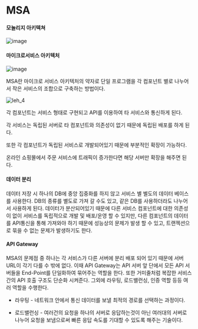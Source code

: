 # MSA

#### 모놀리지 아키텍쳐
![image](https://user-images.githubusercontent.com/81298238/174750828-2204ede7-d0e5-4add-a2e5-bc305f938b1d.png)

#### 마이크로서비스 아키텍처
![image](https://user-images.githubusercontent.com/81298238/174751268-cc3138b4-c7a6-480d-baa9-5d4372e8f04d.png)

MSA란 마이크로 서비스 아키텍처의 약자로 단일 프로그램을 각 컴포넌트 별로 나누어서 작은 서비스의 조합으로 구축하는 방법이다.

![leh_4](http://clipsoft.co.kr/wp/wp-content/uploads/2020/06/leh_4.png)

각 컴포넌트는 서비스 형태로 구현되고 API를 이용하여 타 서비스와 통신하게 된다.

각 서비스는 독립된 서버로 타 컴포넌트와 의존성이 없기 때문에 독립된 배포를 하게 된다. 

또한 각 컴포넌트가 독립된 서비스로 개발되어있기 때문에 부분적인 확장이 가능하다.

온라인 쇼핑몰에서 주문 서비스에 트래픽이 증가한다면 해당 서버만 확장을 해주면 된다.



#### 데이터 분리

데이터 저장 시 하나의 DB에 중앙 집중화를 하지 않고 서비스 별 별도의 데이터 베이스를 사용한다. DB의 종류를 별도로 가져 갈 수도 있고, 같은 DB를 사용하더라도 나누어서 사용하게 된다. 데이터가 분산되어있기 때문에 다른 서비스 컴포넌트에 대한 의존성이 없이 서비스를 독립적으로 개발 및 배포/운영 할 수 있지만, 다른 컴포넌트의 데이터를 API통신을 통해 가져와야 하기 때문에 성능상의 문제가 발생 할 수 있고, 트랜젝션으로 묶을 수 없는 문제가 발생하기도 한다.  

#### API Gateway

MSA의 문제점 중 하나는 각 서비스가 다른 서버에 분리 배포 되어 있기 때문에 서버 URL이 각기 다를 수 밖에 없다. 이때 API Gateway는 API 서버 앞 단에서 모든 API 서버들을 End-Point를 단일화하여 묶어주는 역할을 한다. 또한 거미줄처럼 복잡한 서비스간의 API 호출 구조도 단순화 시켜준다. 그외에 라우팅, 로드밸런싱, 인증 역할 등등 여러 역할을 수행한다.



- 라우팅 - 네트워크 안에서 통신 데이터를 보낼 최적의 경로를 선택하는 과정이다.

- 로드밸런싱 - 여러건의 요청을 하나의 서버로 응답하는것이 아닌 여러대의 서버로 나누어 요청을 보냄으로써 빠른 응답 속도를 기대할 수 있도록 해주는 기술이다.


